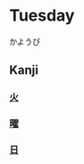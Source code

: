 # Tuesday
かようび

## Kanji
### [火](火.md)
### [曜](../Kanji/kanji-dict/曜.md)
### [日](../Kanji/kanji-dict/日.md)